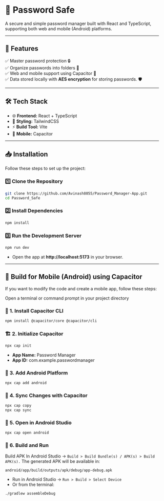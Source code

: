
# 🔑 Password Safe 
A secure and simple password manager built with React and TypeScript, supporting both web and mobile (Android) platforms.  

---

## 🚀 **Features**  
✅ Master password protection 🔒  
✅ Organize passwords into folders 📂  
✅ Web and mobile support using Capacitor 📱  
✅ Data stored locally with **AES encryption** for storing passwords. 🛡️  

---

## 🛠️ **Tech Stack**  
- 🌐 **Frontend:** React + TypeScript  
- 🎨 **Styling:** TailwindCSS  
- ⚡ **Build Tool:** Vite  
- 📲 **Mobile:** Capacitor  

---

## 📥 **Installation**  
Follow these steps to set up the project:

### 1️⃣ **Clone the Repository**  
```bash
git clone https://github.com/Avinash8055/Password_Manager-App.git
cd Password_Safe
```

### 2️⃣ **Install Dependencies**  
```bash
npm install
```

### 3️⃣ **Run the Development Server**  
```bash
npm run dev
```
- Open the app at **http://localhost:5173** in your browser.  

---

## 📲 **Build for Mobile (Android) using Capacitor**  
If you want to modify the code and create a mobile app, follow these steps:

Open a terminal or command prompt in your project directory

### 🧪 **1. Install Capacitor CLI**  
```bash
npm install @capacitor/core @capacitor/cli
```

### 🏗️ **2. Initialize Capacitor**  
```bash
npx cap init 
```
- **App Name:** Password Manager  
- **App ID:** com.example.passwordmanager  

### 📱 **3. Add Android Platform**  
```bash
npx cap add android
```

### 🔄 **4. Sync Changes with Capacitor**  
```bash
npx cap copy
npx cap sync
```

### 🎯 **5. Open in Android Studio**  
```bash
npx cap open android
```

### 🚀 **6. Build and Run**  

Build APK
In Android Studio → `Build > Build Bundle(s) / APK(s) > Build APK(s).`
The generated APK will be available in:

```sh
android/app/build/outputs/apk/debug/app-debug.apk  
```

- Run in Android Studio → `Run > Build > Select Device`  
- Or from the terminal:  
```bash
./gradlew assembleDebug
```



